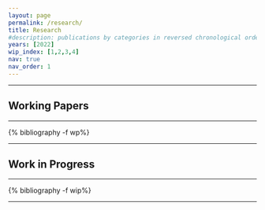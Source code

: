 ```yaml
---
layout: page
permalink: /research/
title: Research
#description: publications by categories in reversed chronological order. generated by jekyll-scholar.
years: [2022]
wip_index: [1,2,3,4]
nav: true
nav_order: 1
---
```


---
## Working Papers
--- 

<!-- _pages/publications.md -->
<div class="publications">

{% bibliography -f wp%}

</div>


---
## Work in Progress
---

<!-- _pages/publications.md -->
<div class="publications">

  {% bibliography -f wip%}

</div>

---